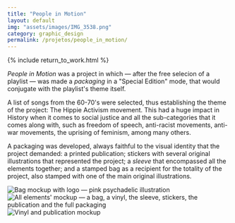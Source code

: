 ```yaml
---
title: "People in Motion"
layout: default
img: "assets/images/IMG_3538.png"
category: graphic_design
permalink: /projetos/people_in_motion/
---
```

        
{% include return_to_work.html %}
        
<p><em>People in Motion</em> was a project in which — after the free selecion of a playlist — was made a <em>packaging</em> in a "Special Edition" mode, that would conjugate with the playlist's theme itself.</p>

<p>A list of songs from the 60-70's were selected, thus establishing the theme of the project: The Hippie Activism movement. This had a huge impact in History when it comes to social justice and all the sub-categories that it comes along with, such as freedom of speech, anti-racist movements, anti-war movements, the uprising of feminism, among many others. </p>

<p>A packaging was developed, always faithful to the visual identity that the project demanded: a printed publication; stickers with several original illustrations that represented the project; a <em>sleeve</em> that encompassed all the elements together; and a stamped bag as a recipient for the totality of the project, also stamped with one of the main original illustrations.</p>

<img src="{{site.baseurl}}/assets/images/IMG_3538.png" alt="Bag mockup with logo — pink psychadelic illustration" title="Bag mockup with logo — pink psychadelic illustration">

<img src="{{site.baseurl}}/assets/images/IMG_3558.png" alt="All elements' mockup — a bag, a vinyl, the sleeve, stickers, the publication and the full packaging" title="All elements' mockup — a bag, a vinyl, the sleeve, stickers, the publication and the full packaging">

<img src="{{site.baseurl}}/assets/images/IMG_3567.png" alt="Vinyl and publication mockup" title="Vinyl and publication mockup">